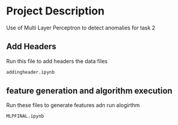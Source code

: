 # Project Description

Use of Multi Layer Perceptron to detect anomalies for task 2

## Add Headers

Run this file to add headers the data files

```bash
addingheader.ipynb
```


## feature generation and algorithm execution

Run these files to generate features adn run alogirthm

```bash
MLPFINAL.ipynb

```




